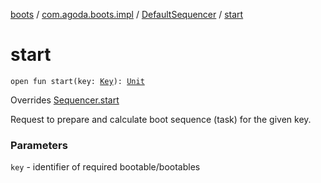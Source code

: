 [boots](../../index.md) / [com.agoda.boots.impl](../index.md) / [DefaultSequencer](index.md) / [start](./start.md)

# start

`open fun start(key: `[`Key`](../../com.agoda.boots/-key/index.md)`): `[`Unit`](https://kotlinlang.org/api/latest/jvm/stdlib/kotlin/-unit/index.html)

Overrides [Sequencer.start](../../com.agoda.boots/-sequencer/start.md)

Request to prepare and calculate boot sequence (task) for the given key.

### Parameters

`key` - identifier of required bootable/bootables